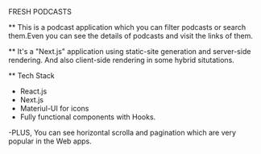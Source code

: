 FRESH PODCASTS

\*\* This is a podcast application which you can filter podcasts or search them.Even you can see the details of podcasts and
visit the links of them.

\*\* It's a "Next.js" application using static-site generation and server-side rendering. And also client-side rendering in some
hybrid situtations.

\*\* Tech Stack

- React.js
- Next.js
- Materiul-UI for icons
- Fully functional components with Hooks.

-PLUS, You can see horizontal scrolla and pagination which are very popular in the Web apps.
